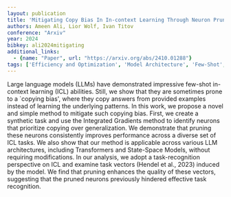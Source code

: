 ```yaml
---
layout: publication
title: 'Mitigating Copy Bias In In-context Learning Through Neuron Pruning'
authors: Ameen Ali, Lior Wolf, Ivan Titov
conference: "Arxiv"
year: 2024
bibkey: ali2024mitigating
additional_links:
  - {name: "Paper", url: "https://arxiv.org/abs/2410.01288"}
tags: ['Efficiency and Optimization', 'Model Architecture', 'Few-Shot', 'Reinforcement Learning', 'Pruning', 'Ethics and Bias', 'Pretraining Methods', 'Transformer', 'Prompting', 'In-Context Learning']
---
```

Large language models (LLMs) have demonstrated impressive few-shot in-context
learning (ICL) abilities. Still, we show that they are sometimes prone to a
`copying bias', where they copy answers from provided examples instead of
learning the underlying patterns. In this work, we propose a novel and simple
method to mitigate such copying bias. First, we create a synthetic task and use
the Integrated Gradients method to identify neurons that prioritize copying
over generalization. We demonstrate that pruning these neurons consistently
improves performance across a diverse set of ICL tasks. We also show that our
method is applicable across various LLM architectures, including Transformers
and State-Space Models, without requiring modifications. In our analysis, we
adopt a task-recognition perspective on ICL and examine task vectors (Hendel et
al., 2023) induced by the model. We find that pruning enhances the quality of
these vectors, suggesting that the pruned neurons previously hindered effective
task recognition.
